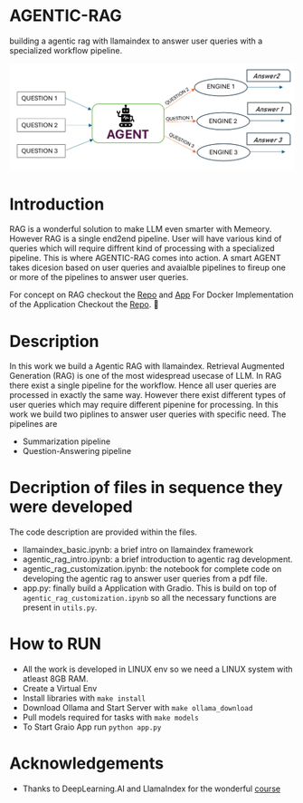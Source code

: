 # AGENTIC-RAG
building a agentic rag with llamaindex to answer user queries with a specialized workflow pipeline.

![alt text](https://github.com/swastikmaiti/AGENTIC-RAG/blob/60c5c4efca56eb535901cbed9b4d2d577712c9b4/agentic_rag-1.png)


# Introduction 
RAG is a wonderful solution to make LLM even smarter with Memeory. However RAG is a single end2end pipeline. User will have various kind of queries which will 
require diffrent kind of processing with a specialized pipeline. This is where AGENTIC-RAG comes into action. A smart AGENT takes dicesion based on user queries and avaialble pipelines to 
fireup one or more of the pipelines to answer user queries.

For concept on RAG checkout the [Repo](https://github.com/swastikmaiti/digital_research_guide.git) and [App](https://huggingface.co/spaces/SwastikM/RA)
For Docker Implementation of the Application Checkout the [Repo](https://github.com/swastikmaiti/AGENTIC-RAG-DOCKER.git). 🚛


# Description
In this work we build a Agentic RAG with llamaindex. Retrieval Augmented Generation (RAG) is one of the most widespread usecase of LLM.
In RAG there exist a single pipeline for the workflow. Hence all user queries are processed in exactly the same way. However there exist different types 
of user queries which may require different pipenine for processing. In this work we build two piplines to answer user queries with specific need. The pipelines are
- Summarization pipeline
- Question-Answering pipeline

# Decription of files in sequence they were developed
The code description are provided within the files.
- llamaindex_basic.ipynb: a brief intro on llamaindex framework
- agentic_rag_intro.ipynb: a brief introduction to agentic rag development.
- agentic_rag_customization.ipynb: the notebook for complete code on developing the agentic rag to answer user queries from a pdf file.
- app.py: finally build a Application with Gradio. This is build on top of `agentic_rag_customization.ipynb` so all the necessary functions are present in `utils.py`.

# How to RUN
- All the work is developed in LINUX env so we need a LINUX system with atleast 8GB RAM.
- Create a Virtual Env
- Install libraries with `make install`
- Download Ollama and Start Server with `make ollama_download`
- Pull models required for tasks with `make models`
- To Start Graio App run `python app.py`

# Acknowledgements
- Thanks to DeepLearning.AI and LlamaIndex for the wonderful [course](https://www.deeplearning.ai/short-courses/building-agentic-rag-with-llamaindex/?utm_campaign=llamaindexC2-launch&utm_medium=headband&utm_source=dlai-homepage) 

